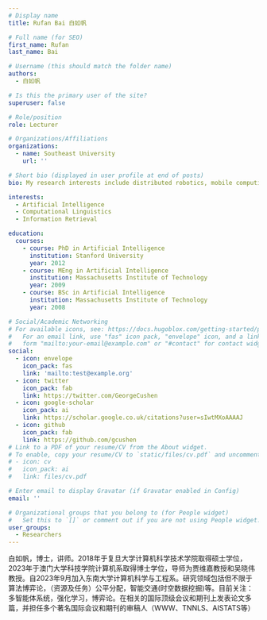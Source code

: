 ```yaml
---
# Display name
title: Rufan Bai 白如帆

# Full name (for SEO)
first_name: Rufan
last_name: Bai

# Username (this should match the folder name)
authors:
  - 白如帆

# Is this the primary user of the site?
superuser: false

# Role/position
role: Lecturer

# Organizations/Affiliations
organizations:
  - name: Southeast University
    url: ''

# Short bio (displayed in user profile at end of posts)
bio: My research interests include distributed robotics, mobile computing and programmable matter.

interests:
  - Artificial Intelligence
  - Computational Linguistics
  - Information Retrieval

education:
  courses:
    - course: PhD in Artificial Intelligence
      institution: Stanford University
      year: 2012
    - course: MEng in Artificial Intelligence
      institution: Massachusetts Institute of Technology
      year: 2009
    - course: BSc in Artificial Intelligence
      institution: Massachusetts Institute of Technology
      year: 2008

# Social/Academic Networking
# For available icons, see: https://docs.hugoblox.com/getting-started/page-builder/#icons
#   For an email link, use "fas" icon pack, "envelope" icon, and a link in the
#   form "mailto:your-email@example.com" or "#contact" for contact widget.
social:
  - icon: envelope
    icon_pack: fas
    link: 'mailto:test@example.org'
  - icon: twitter
    icon_pack: fab
    link: https://twitter.com/GeorgeCushen
  - icon: google-scholar
    icon_pack: ai
    link: https://scholar.google.co.uk/citations?user=sIwtMXoAAAAJ
  - icon: github
    icon_pack: fab
    link: https://github.com/gcushen
# Link to a PDF of your resume/CV from the About widget.
# To enable, copy your resume/CV to `static/files/cv.pdf` and uncomment the lines below.
# - icon: cv
#   icon_pack: ai
#   link: files/cv.pdf

# Enter email to display Gravatar (if Gravatar enabled in Config)
email: ''

# Organizational groups that you belong to (for People widget)
#   Set this to `[]` or comment out if you are not using People widget.
user_groups:
  - Researchers
---
```


白如帆，博士，讲师。2018年于复旦大学计算机科学技术学院取得硕士学位，2023年于澳门大学科技学院计算机系取得博士学位，导师为贾维嘉教授和吴晓伟教授。自2023年9月加入东南大学计算机科学与工程系。研究领域包括但不限于算法博弈论，（资源及任务）公平分配，智能交通(时空数据挖掘)等。目前关注：多智能体系统，强化学习，博弈论。在相关的国际顶级会议和期刊上发表论文多篇，并担任多个著名国际会议和期刊的审稿人（WWW、TNNLS、AISTATS等）
